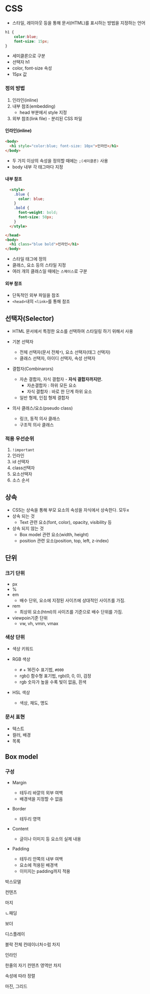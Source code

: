 # CSS

* 스타일, 레이아웃 등을 통해 문서(HTML)를 표시하는 방법을 지정하는 언어

```css
h1 {
    color:blue;
    font-size: 15px;
}
```

* 세미클론으로 구분
* 선택자 h1
* color, font-size 속성
* 15px 값



### 정의 방법

1. 인라인(inline)
2. 내부 참조(embedding) 
   * head 부분에서 style 지정
3. 외부 참조(link file) - 분리된 CSS 파일



#### 인라인(inline)

```html
<body>
  <h1 style="color:blue; font-size: 10px">인라인</h1>
</body>
```

*  두 가지 이상의 속성을 정의할 때에는 `;(세미클론)` 사용
*  body 내부 각 태그마다 지정

#### 내부 참조

```html
  <style>
    .blue {
      color: blue;
    }
    .bold {
      font-weight: bold;
      font-size: 50px;
    }
  </style>

</head>
<body>
  <h1 class="blue bold">인라인</h1>
</body>
```

* 스타일 태그에 정의
* 클래스, 요소 등의 스타일 지정
* 여러 개의 클래스일 때에는 `스페이스`로 구분

#### 외부 참조

* 단독적인 외부 파일을 참조
* `<head>`내의 `<link>`를 통해 참조



## 선택자(Selector)

* HTML 문서에서 특정한 요소를 선택하여 스타일링 하기 위해서 사용
* 기본 선택자

  * 전체 선택자(문서 전체`*`), 요소 선택자(태그 선택자)
  * 클래스 선택자, 아이디 선택자, 속성 선택자
* 결합자(Combinarors)

  * 자손 결합자, 자식 결합자 - **자식 결합자까지만.**
    * 자손결합자 : 하위 모든 요소
    * 자식 결합자 : 바로 한 단계 하위 요소
  * 일반 형제, 인접 형제 결합자
* 의사 클래스/요소(pseudo class)

  * 링크, 동적 의사 클래스
  * 구조적 의사 클래스


### 적용 우선순위

1. `!important`
2. 인라인
3. id 선택자
4. class선택자
5. 요소선택자
6. 소스 순서



## 상속

* CSS는 상속을 통해 부모 요소의 속성을 자식에서 상속한다. 모두x
* 상속 되는 것
  * Text 관련 요소(font, color), opacity, visibility 등
* 상속 되지 않는 것
  * Box model 관련 요소(width, height)
  * position 관련 요소(position, top, left, z-index)



## 단위

### 크기 단위

* px
* %
* em
  * 배수 단위, 요소에 지정된 사이즈에 상대적인 사이즈를 가짐.
* rem
  * 최상위 요소(html)의 사이즈를 기준으로 배수 단위를 가짐.
* viewpoin기준 단위
  * vw, vh, vmin, vmax

### 색상 단위

* 색상 키워드
* RGB 색상
  * `#` + 16진수 표기법, `#000`
  * rgb() 함수형 표기법, rgb(0, 0, 0), 검정
  * rgb 숫자가 높을 수록 빛이 없음, 흰색

* HSL 색상
  * 색상, 채도, 명도

### 문서 표현

* 텍스트
* 컬러, 배경
* 목록



## Box model

### 구성

* Margin

  * 테두리 바깥의 외부 여백
  * 배경색을 지정할 수 없음

* Border

  * 테두리 영역

* Content

  * 글이나 이미지 등 요소의 실제 내용

* Padding

  * 테두리 안쪽의 내부 여백
  * 요소에 적용된 배경색
  * 이미지는 padding까지 적용

  

박스모델

컨텐츠

마지

ㄴ패딩

보더





디스플레이

블락 전체 컨테이너처ㅇ럼 차지

인라인

한줄의 자기 컨텐츠 영역만 차지



속성에 따라  정렬

마진, 그리드 

